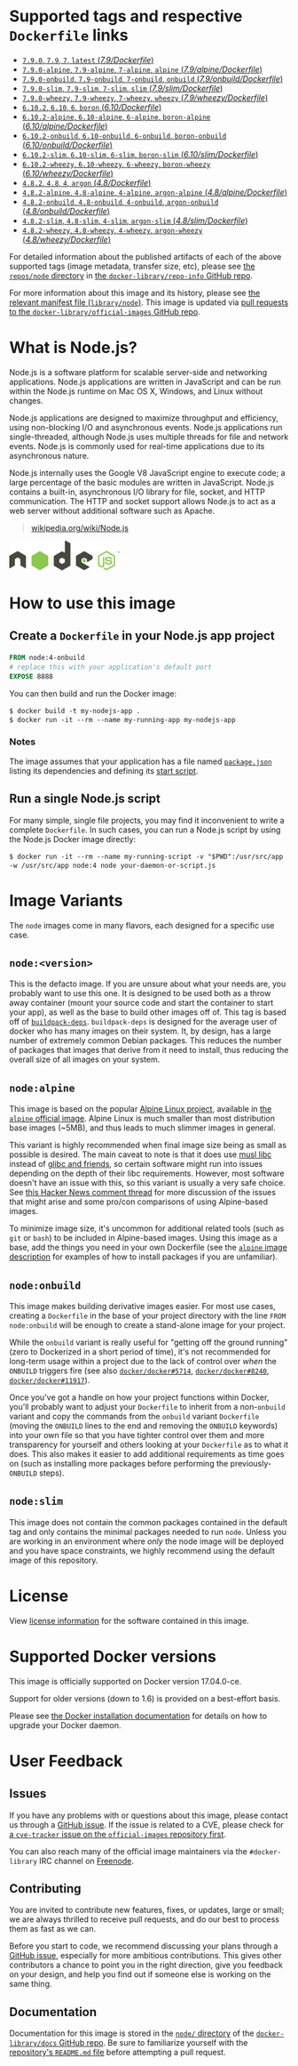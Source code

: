 <!--

********************************************************************************

WARNING:

    DO NOT EDIT "node/README.md"

    IT IS AUTO-GENERATED

    (from the other files in "node/" combined with a set of templates)

********************************************************************************

-->

# Supported tags and respective `Dockerfile` links

-	[`7.9.0`, `7.9`, `7`, `latest` (*7.9/Dockerfile*)](https://github.com/nodejs/docker-node/blob/e1103db1e7330f620ec4b5961b93936da11becdf/7.9/Dockerfile)
-	[`7.9.0-alpine`, `7.9-alpine`, `7-alpine`, `alpine` (*7.9/alpine/Dockerfile*)](https://github.com/nodejs/docker-node/blob/e1103db1e7330f620ec4b5961b93936da11becdf/7.9/alpine/Dockerfile)
-	[`7.9.0-onbuild`, `7.9-onbuild`, `7-onbuild`, `onbuild` (*7.9/onbuild/Dockerfile*)](https://github.com/nodejs/docker-node/blob/a82c9dcd3f85ff8055f56c53e6d8f31c5ae28ed7/7.9/onbuild/Dockerfile)
-	[`7.9.0-slim`, `7.9-slim`, `7-slim`, `slim` (*7.9/slim/Dockerfile*)](https://github.com/nodejs/docker-node/blob/e1103db1e7330f620ec4b5961b93936da11becdf/7.9/slim/Dockerfile)
-	[`7.9.0-wheezy`, `7.9-wheezy`, `7-wheezy`, `wheezy` (*7.9/wheezy/Dockerfile*)](https://github.com/nodejs/docker-node/blob/e1103db1e7330f620ec4b5961b93936da11becdf/7.9/wheezy/Dockerfile)
-	[`6.10.2`, `6.10`, `6`, `boron` (*6.10/Dockerfile*)](https://github.com/nodejs/docker-node/blob/e1103db1e7330f620ec4b5961b93936da11becdf/6.10/Dockerfile)
-	[`6.10.2-alpine`, `6.10-alpine`, `6-alpine`, `boron-alpine` (*6.10/alpine/Dockerfile*)](https://github.com/nodejs/docker-node/blob/e1103db1e7330f620ec4b5961b93936da11becdf/6.10/alpine/Dockerfile)
-	[`6.10.2-onbuild`, `6.10-onbuild`, `6-onbuild`, `boron-onbuild` (*6.10/onbuild/Dockerfile*)](https://github.com/nodejs/docker-node/blob/140ada855e777f9aa3156a2169817b2778f707be/6.10/onbuild/Dockerfile)
-	[`6.10.2-slim`, `6.10-slim`, `6-slim`, `boron-slim` (*6.10/slim/Dockerfile*)](https://github.com/nodejs/docker-node/blob/e1103db1e7330f620ec4b5961b93936da11becdf/6.10/slim/Dockerfile)
-	[`6.10.2-wheezy`, `6.10-wheezy`, `6-wheezy`, `boron-wheezy` (*6.10/wheezy/Dockerfile*)](https://github.com/nodejs/docker-node/blob/e1103db1e7330f620ec4b5961b93936da11becdf/6.10/wheezy/Dockerfile)
-	[`4.8.2`, `4.8`, `4`, `argon` (*4.8/Dockerfile*)](https://github.com/nodejs/docker-node/blob/e1103db1e7330f620ec4b5961b93936da11becdf/4.8/Dockerfile)
-	[`4.8.2-alpine`, `4.8-alpine`, `4-alpine`, `argon-alpine` (*4.8/alpine/Dockerfile*)](https://github.com/nodejs/docker-node/blob/e1103db1e7330f620ec4b5961b93936da11becdf/4.8/alpine/Dockerfile)
-	[`4.8.2-onbuild`, `4.8-onbuild`, `4-onbuild`, `argon-onbuild` (*4.8/onbuild/Dockerfile*)](https://github.com/nodejs/docker-node/blob/9bc214cd9f0cc1a84d74f03665aa87e37535cd14/4.8/onbuild/Dockerfile)
-	[`4.8.2-slim`, `4.8-slim`, `4-slim`, `argon-slim` (*4.8/slim/Dockerfile*)](https://github.com/nodejs/docker-node/blob/e1103db1e7330f620ec4b5961b93936da11becdf/4.8/slim/Dockerfile)
-	[`4.8.2-wheezy`, `4.8-wheezy`, `4-wheezy`, `argon-wheezy` (*4.8/wheezy/Dockerfile*)](https://github.com/nodejs/docker-node/blob/e1103db1e7330f620ec4b5961b93936da11becdf/4.8/wheezy/Dockerfile)

For detailed information about the published artifacts of each of the above supported tags (image metadata, transfer size, etc), please see [the `repos/node` directory](https://github.com/docker-library/repo-info/blob/master/repos/node) in [the `docker-library/repo-info` GitHub repo](https://github.com/docker-library/repo-info).

For more information about this image and its history, please see [the relevant manifest file (`library/node`)](https://github.com/docker-library/official-images/blob/master/library/node). This image is updated via [pull requests to the `docker-library/official-images` GitHub repo](https://github.com/docker-library/official-images/pulls?q=label%3Alibrary%2Fnode).

# What is Node.js?

Node.js is a software platform for scalable server-side and networking applications. Node.js applications are written in JavaScript and can be run within the Node.js runtime on Mac OS X, Windows, and Linux without changes.

Node.js applications are designed to maximize throughput and efficiency, using non-blocking I/O and asynchronous events. Node.js applications run single-threaded, although Node.js uses multiple threads for file and network events. Node.js is commonly used for real-time applications due to its asynchronous nature.

Node.js internally uses the Google V8 JavaScript engine to execute code; a large percentage of the basic modules are written in JavaScript. Node.js contains a built-in, asynchronous I/O library for file, socket, and HTTP communication. The HTTP and socket support allows Node.js to act as a web server without additional software such as Apache.

> [wikipedia.org/wiki/Node.js](https://en.wikipedia.org/wiki/Node.js)

![logo](https://raw.githubusercontent.com/docker-library/docs/01c12653951b2fe592c1f93a13b4e289ada0e3a1/node/logo.png)

# How to use this image

## Create a `Dockerfile` in your Node.js app project

```dockerfile
FROM node:4-onbuild
# replace this with your application's default port
EXPOSE 8888
```

You can then build and run the Docker image:

```console
$ docker build -t my-nodejs-app .
$ docker run -it --rm --name my-running-app my-nodejs-app
```

### Notes

The image assumes that your application has a file named [`package.json`](https://docs.npmjs.com/files/package.json) listing its dependencies and defining its [start script](https://docs.npmjs.com/misc/scripts#default-values).

## Run a single Node.js script

For many simple, single file projects, you may find it inconvenient to write a complete `Dockerfile`. In such cases, you can run a Node.js script by using the Node.js Docker image directly:

```console
$ docker run -it --rm --name my-running-script -v "$PWD":/usr/src/app -w /usr/src/app node:4 node your-daemon-or-script.js
```

# Image Variants

The `node` images come in many flavors, each designed for a specific use case.

## `node:<version>`

This is the defacto image. If you are unsure about what your needs are, you probably want to use this one. It is designed to be used both as a throw away container (mount your source code and start the container to start your app), as well as the base to build other images off of. This tag is based off of [`buildpack-deps`](https://registry.hub.docker.com/_/buildpack-deps/). `buildpack-deps` is designed for the average user of docker who has many images on their system. It, by design, has a large number of extremely common Debian packages. This reduces the number of packages that images that derive from it need to install, thus reducing the overall size of all images on your system.

## `node:alpine`

This image is based on the popular [Alpine Linux project](http://alpinelinux.org), available in [the `alpine` official image](https://hub.docker.com/_/alpine). Alpine Linux is much smaller than most distribution base images (~5MB), and thus leads to much slimmer images in general.

This variant is highly recommended when final image size being as small as possible is desired. The main caveat to note is that it does use [musl libc](http://www.musl-libc.org) instead of [glibc and friends](http://www.etalabs.net/compare_libcs.html), so certain software might run into issues depending on the depth of their libc requirements. However, most software doesn't have an issue with this, so this variant is usually a very safe choice. See [this Hacker News comment thread](https://news.ycombinator.com/item?id=10782897) for more discussion of the issues that might arise and some pro/con comparisons of using Alpine-based images.

To minimize image size, it's uncommon for additional related tools (such as `git` or `bash`) to be included in Alpine-based images. Using this image as a base, add the things you need in your own Dockerfile (see the [`alpine` image description](https://hub.docker.com/_/alpine/) for examples of how to install packages if you are unfamiliar).

## `node:onbuild`

This image makes building derivative images easier. For most use cases, creating a `Dockerfile` in the base of your project directory with the line `FROM node:onbuild` will be enough to create a stand-alone image for your project.

While the `onbuild` variant is really useful for "getting off the ground running" (zero to Dockerized in a short period of time), it's not recommended for long-term usage within a project due to the lack of control over *when* the `ONBUILD` triggers fire (see also [`docker/docker#5714`](https://github.com/docker/docker/issues/5714), [`docker/docker#8240`](https://github.com/docker/docker/issues/8240), [`docker/docker#11917`](https://github.com/docker/docker/issues/11917)).

Once you've got a handle on how your project functions within Docker, you'll probably want to adjust your `Dockerfile` to inherit from a non-`onbuild` variant and copy the commands from the `onbuild` variant `Dockerfile` (moving the `ONBUILD` lines to the end and removing the `ONBUILD` keywords) into your own file so that you have tighter control over them and more transparency for yourself and others looking at your `Dockerfile` as to what it does. This also makes it easier to add additional requirements as time goes on (such as installing more packages before performing the previously-`ONBUILD` steps).

## `node:slim`

This image does not contain the common packages contained in the default tag and only contains the minimal packages needed to run `node`. Unless you are working in an environment where *only* the node image will be deployed and you have space constraints, we highly recommend using the default image of this repository.

# License

View [license information](https://github.com/joyent/node/blob/master/LICENSE) for the software contained in this image.

# Supported Docker versions

This image is officially supported on Docker version 17.04.0-ce.

Support for older versions (down to 1.6) is provided on a best-effort basis.

Please see [the Docker installation documentation](https://docs.docker.com/installation/) for details on how to upgrade your Docker daemon.

# User Feedback

## Issues

If you have any problems with or questions about this image, please contact us through a [GitHub issue](https://github.com/nodejs/docker-node/issues). If the issue is related to a CVE, please check for [a `cve-tracker` issue on the `official-images` repository first](https://github.com/docker-library/official-images/issues?q=label%3Acve-tracker).

You can also reach many of the official image maintainers via the `#docker-library` IRC channel on [Freenode](https://freenode.net).

## Contributing

You are invited to contribute new features, fixes, or updates, large or small; we are always thrilled to receive pull requests, and do our best to process them as fast as we can.

Before you start to code, we recommend discussing your plans through a [GitHub issue](https://github.com/nodejs/docker-node/issues), especially for more ambitious contributions. This gives other contributors a chance to point you in the right direction, give you feedback on your design, and help you find out if someone else is working on the same thing.

## Documentation

Documentation for this image is stored in the [`node/` directory](https://github.com/docker-library/docs/tree/master/node) of the [`docker-library/docs` GitHub repo](https://github.com/docker-library/docs). Be sure to familiarize yourself with the [repository's `README.md` file](https://github.com/docker-library/docs/blob/master/README.md) before attempting a pull request.
